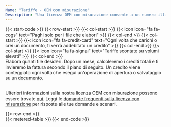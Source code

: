 ```yaml
---
Name: "Tariffe - OEM con misurazione"
Description: "Una licenza OEM con misurazione consente a un numero illimitato di sviluppatori della vostra organizzazione di creare un numero illimitato di software per utenti finali utilizzando il prodotto, che può essere utilizzato in un numero illimitato di sedi fisiche (indirizzo o edificio ufficio distinti) all'interno o all'esterno della vostra organizzazione."  
---
```

{{< start-code >}}
{{< row-start >}}
{{< col-start >}}
{{< icon icon="fa fa-cogs" text="Paghi solo per i file che elabori" >}}
{{< col-end >}}
{{< col-start >}}
{{< icon icon="fa fa-credit-card" text="Ogni volta che carichi o crei un documento, ti verrà addebitato un credito" >}}
{{< col-end >}}
{{< col-start >}}
{{< icon icon="fa fa-signal" text="Tariffe scontate su volumi elevati" >}}
{{< col-end >}}
&nbsp;  
Elabora quanti file desideri. Dopo un mese, calcoleremo i crediti totali e ti invieremo la fattura secondo il piano di seguito. Un credito viene conteggiato ogni volta che esegui un'operazione di apertura o salvataggio su un documento.  
&nbsp;  

Ulteriori informazioni sulla nostra licenza OEM con misurazione possono essere trovate [qui](https://purchase.groupdocs.com/policies/license-types/#metered-oem-license). Leggi le [domande frequenti sulla licenza con misurazione](https://purchase.groupdocs.com/faqs/licensing/metered/) per risposte alle tue domande e scenari.  

{{< row-end >}}
&nbsp;  
{{< metered-table >}}
{{< end-code >}}